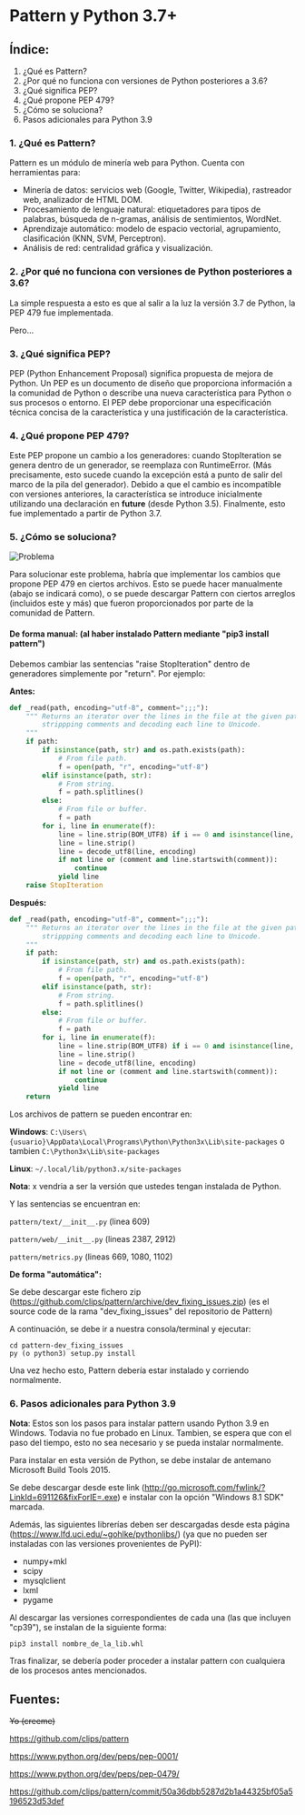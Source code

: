 # Pattern y Python 3.7+
 
## Índice:
 
1. ¿Qué es Pattern?
2. ¿Por qué no funciona con versiones de Python posteriores a 3.6?
3. ¿Qué significa PEP?
4. ¿Qué propone PEP 479?
5. ¿Cómo se soluciona?
6. Pasos adicionales para Python 3.9

### 1. ¿Qué es Pattern?
 
Pattern es un módulo de minería web para Python. Cuenta con herramientas para:
 
* Minería de datos: servicios web (Google, Twitter, Wikipedia), rastreador web, analizador de HTML DOM.
* Procesamiento de lenguaje natural: etiquetadores para tipos de palabras, búsqueda de n-gramas, análisis de sentimientos, WordNet.
* Aprendizaje automático: modelo de espacio vectorial, agrupamiento, clasificación (KNN, SVM, Perceptron).
* Análisis de red: centralidad gráfica y visualización.
 
### 2. ¿Por qué no funciona con versiones de Python posteriores a 3.6?
 
La simple respuesta a esto es que al salir a la luz la versión 3.7 de Python, la PEP 479 fue implementada.
 
Pero...
 
### 3. ¿Qué significa PEP?
 
PEP (Python Enhancement Proposal) significa propuesta de mejora de Python. Un PEP es un documento de diseño que proporciona información a la comunidad de Python o describe una nueva característica para Python o sus procesos o entorno. El PEP debe proporcionar una especificación técnica concisa de la característica y una justificación de la característica.
 
### 4. ¿Qué propone PEP 479?

Este PEP propone un cambio a los generadores: cuando StopIteration se genera dentro de un generador, se reemplaza con RuntimeError. (Más precisamente, esto sucede cuando la excepción está a punto de salir del marco de la pila del generador). Debido a que el cambio es incompatible con versiones anteriores, la característica se introduce inicialmente utilizando una declaración en __future__ (desde Python 3.5). Finalmente, esto fue implementado a partir de Python 3.7.
 
### 5. ¿Cómo se soluciona?

![Problema](https://i.imgur.com/HKXCqvi.png)

Para solucionar este problema, habría que implementar los cambios que propone PEP 479 en ciertos archivos. Esto se puede hacer manualmente (abajo se indicará como), o se puede descargar Pattern con ciertos arreglos (incluidos este y más) que fueron proporcionados por parte de la comunidad de Pattern.
 
#### De forma manual: (al haber instalado Pattern mediante "pip3 install pattern")
 
Debemos cambiar las sentencias "raise StopIteration" dentro de generadores simplemente por "return". Por ejemplo:

**Antes:**

```Python
def _read(path, encoding="utf-8", comment=";;;"):
    """ Returns an iterator over the lines in the file at the given path,
        strippping comments and decoding each line to Unicode.
    """
    if path:
        if isinstance(path, str) and os.path.exists(path):
            # From file path.
            f = open(path, "r", encoding="utf-8")
        elif isinstance(path, str):
            # From string.
            f = path.splitlines()
        else:
            # From file or buffer.
            f = path
        for i, line in enumerate(f):
            line = line.strip(BOM_UTF8) if i == 0 and isinstance(line, str) else line
            line = line.strip()
            line = decode_utf8(line, encoding)
            if not line or (comment and line.startswith(comment)):
                continue
            yield line
    raise StopIteration
```

**Después:**

```Python
def _read(path, encoding="utf-8", comment=";;;"):
    """ Returns an iterator over the lines in the file at the given path,
        strippping comments and decoding each line to Unicode.
    """
    if path:
        if isinstance(path, str) and os.path.exists(path):
            # From file path.
            f = open(path, "r", encoding="utf-8")
        elif isinstance(path, str):
            # From string.
            f = path.splitlines()
        else:
            # From file or buffer.
            f = path
        for i, line in enumerate(f):
            line = line.strip(BOM_UTF8) if i == 0 and isinstance(line, str) else line
            line = line.strip()
            line = decode_utf8(line, encoding)
            if not line or (comment and line.startswith(comment)):
                continue
            yield line
    return
```
Los archivos de pattern se pueden encontrar en:

**Windows**: `C:\Users\{usuario}\AppData\Local\Programs\Python\Python3x\Lib\site-packages` o tambien `C:\Python3x\Lib\site-packages`

**Linux**: `~/.local/lib/python3.x/site-packages`

**Nota**: x vendria a ser la versión que ustedes tengan instalada de Python.

Y las sentencias se encuentran en:

`pattern/text/__init__.py` (linea 609)

`pattern/web/__init__.py` (lineas 2387, 2912)

`pattern/metrics.py` (lineas 669, 1080, 1102)

**De forma "automática":**

Se debe descargar este fichero zip (https://github.com/clips/pattern/archive/dev_fixing_issues.zip) (es el source code de la rama "dev_fixing_issues" del repositorio de Pattern)

A continuación, se debe ir a nuestra consola/terminal y ejecutar:

```
cd pattern-dev_fixing_issues
py (o python3) setup.py install
```

Una vez hecho esto, Pattern debería estar instalado y corriendo normalmente.

### 6. Pasos adicionales para Python 3.9

**Nota**: Estos son los pasos para instalar pattern usando Python 3.9 en Windows. Todavia no fue probado en Linux. Tambien, se espera que con el paso del tiempo, esto no sea necesario y se pueda instalar normalmente.

Para instalar en esta versión de Python, se debe instalar de antemano Microsoft Build Tools 2015.

Se debe descargar desde este link (http://go.microsoft.com/fwlink/?LinkId=691126&fixForIE=.exe) e instalar con la opción "Windows 8.1 SDK" marcada.

Además, las siguientes librerías deben ser descargadas desde esta página (https://www.lfd.uci.edu/~gohlke/pythonlibs/) (ya que no pueden ser instaladas con las versiones provenientes de PyPI):

* numpy+mkl
* scipy
* mysqlclient
* lxml
* pygame

Al descargar las versiones correspondientes de cada una (las que incluyen "cp39"), se instalan de la siguiente forma:

```
pip3 install nombre_de_la_lib.whl
```

Tras finalizar, se debería poder proceder a instalar pattern con cualquiera de los procesos antes mencionados.

## Fuentes:

~~Yo (creeme)~~

https://github.com/clips/pattern

https://www.python.org/dev/peps/pep-0001/

https://www.python.org/dev/peps/pep-0479/

https://github.com/clips/pattern/commit/50a36dbb5287d2b1a44325bf05a5196523d53def
